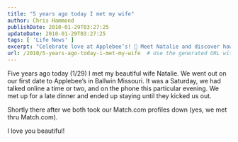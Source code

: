 ```yaml
---
title: "5 years ago today I met my wife"
author: Chris Hammond
publishDate: 2010-01-29T03:27:25
updateDate: 2010-01-29T03:27:25
tags: [ 'Life News' ]
excerpt: "Celebrate love at Applebee’s! 💑 Meet Natalie and discover how online dating led to a lasting relationship. Read the heartwarming story today."
url: /2010/5-years-ago-today-i-met-my-wife  # Use the generated URL with year
---
```

<p>Five years ago today (1/29) I met my beautiful wife Natalie. We went out on our first date to Applebee’s in Ballwin Missouri. It was a Saturday, we had talked online a time or two, and on the phone this particular evening. We met up for a late dinner and ended up staying until they kicked us out.</p>  <p>Shortly there after we both took our Match.com profiles down (yes, we met thru Match.com). </p>  <p>I love you beautiful!</p>

